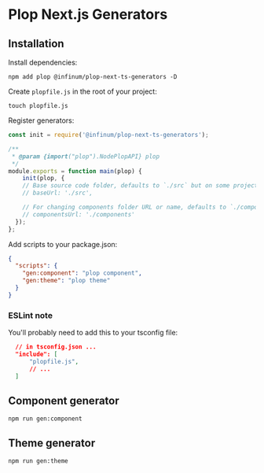 # Plop Next.js Generators

## Installation

Install dependencies:

`npm add plop @infinum/plop-next-ts-generators -D`

Create `plopfile.js` in the root of your project:

`touch plopfile.js`

Register generators:

```js
const init = require('@infinum/plop-next-ts-generators');

/**
 * @param {import("plop").NodePlopAPI} plop
 */
module.exports = function main(plop) {
	init(plop, { 
    // Base source code folder, defaults to `./src` but on some projects you need to set it to `./`
    // baseUrl: './src',

    // For changing components folder URL or name, defaults to `./components` but you can change it to `./components/ui`
    // componentsUrl: './components'
  });
};
```

Add scripts to your package.json:

```json
{
  "scripts": {
    "gen:component": "plop component",
    "gen:theme": "plop theme"
  }
}
```

### ESLint note  
You'll probably need to add this to your tsconfig file:

```json
  // in tsconfig.json ...
  "include": [
      "plopfile.js",
      // ...
  ]
```

## Component generator

`npm run gen:component`

## Theme generator

`npm run gen:theme`
